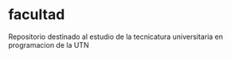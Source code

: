 # facultad
Repositorio destinado al estudio de la tecnicatura universitaria en programacion de la UTN

